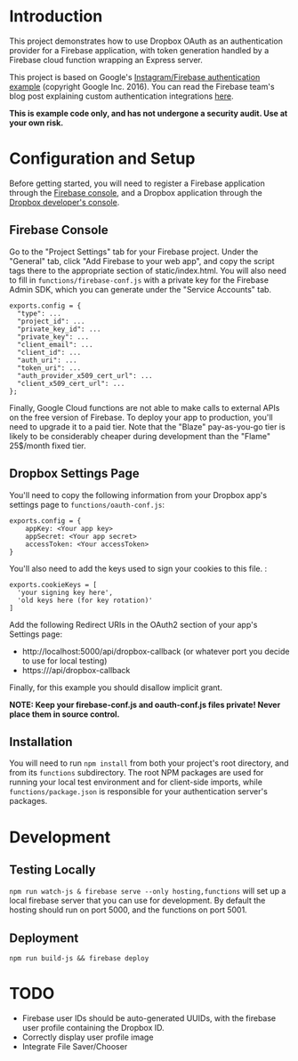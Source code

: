 # Introduction

This project demonstrates how to use Dropbox OAuth as an authentication provider for a
Firebase application, with token generation handled by a Firebase cloud function wrapping
an Express server. 

This project is based on Google's 
[Instagram/Firebase authentication example](https://github.com/firebase/custom-auth-samples) 
(copyright Google Inc. 2016). You can read the Firebase team's blog post explaining custom 
authentication integrations 
[here](https://firebase.googleblog.com/2016/10/authenticate-your-firebase-users-with.html).

**This is example code only, and has not undergone a security audit. Use at your own risk.**

# Configuration and Setup

Before getting started, you will need to register a Firebase application through the 
[Firebase console](https://console.firebase.google.com/), and a Dropbox application 
through the [Dropbox developer's console](https://www.dropbox.com/developers/apps).

## Firebase Console
Go to the "Project Settings" tab for your Firebase project. Under the "General" tab, click 
"Add Firebase to your web app", and copy the script tags there to the appropriate section of
static/index.html. You will also need to fill in `functions/firebase-conf.js` with a 
private key for the Firebase Admin SDK, which you can generate under the "Service Accounts"
tab.

```
exports.config = {
  "type": ...
  "project_id": ...
  "private_key_id": ...
  "private_key": ...
  "client_email": ...
  "client_id": ...
  "auth_uri": ...
  "token_uri": ...
  "auth_provider_x509_cert_url": ...
  "client_x509_cert_url": ...
};
```

Finally, Google Cloud functions are not able to make calls to external APIs on the free version of Firebase.
To deploy your app to production, you'll need to upgrade it to a paid tier. Note that the "Blaze" pay-as-you-go
tier is likely to be considerably cheaper during development than the "Flame" 25$/month fixed tier.

## Dropbox Settings Page
You'll need to copy the following information from your Dropbox app's settings page to 
`functions/oauth-conf.js`:

```
exports.config = {
    appKey: <Your app key> 
    appSecret: <Your app secret> 
    accessToken: <Your accessToken> 
}
```
You'll also need to add the keys used to sign your cookies to this file. :

```
exports.cookieKeys = [
  'your signing key here',
  'old keys here (for key rotation)'
]
``` 

Add the following Redirect URIs in the OAuth2 section of your app's Settings page:
* http://localhost:5000/api/dropbox-callback (or whatever port you decide to use for local testing)
* https://<your-hosted-app-url>/api/dropbox-callback

Finally, for this example you should disallow implicit grant.

**NOTE: Keep your firebase-conf.js and oauth-conf.js files private! Never place them in source control.**

## Installation
You will need to run `npm install` from both your project's root directory, and from its `functions` 
subdirectory. The root NPM packages are used for running your local test environment and for client-side
imports, while `functions/package.json` is responsible for your authentication server's packages.

# Development

## Testing Locally
`npm run watch-js & firebase serve --only hosting,functions` will set up a local firebase server that 
you can use for development. By default the hosting should run on port 5000, and the functions on port 5001.

## Deployment
`npm run build-js && firebase deploy`

# TODO

* Firebase user IDs should be auto-generated UUIDs, with the firebase user profile containing the Dropbox ID.
* Correctly display user profile image
* Integrate File Saver/Chooser
